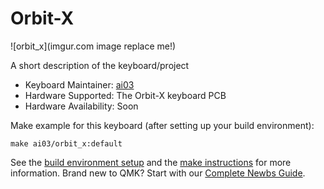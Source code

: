 # Orbit-X

![orbit_x](imgur.com image replace me!)

A short description of the keyboard/project

* Keyboard Maintainer: [ai03](https://github.com/ai03-2725)
* Hardware Supported: The Orbit-X keyboard PCB
* Hardware Availability: Soon

Make example for this keyboard (after setting up your build environment):

    make ai03/orbit_x:default

See the [build environment setup](https://docs.qmk.fm/#/getting_started_build_tools) and the [make instructions](https://docs.qmk.fm/#/getting_started_make_guide) for more information. Brand new to QMK? Start with our [Complete Newbs Guide](https://docs.qmk.fm/#/newbs).
